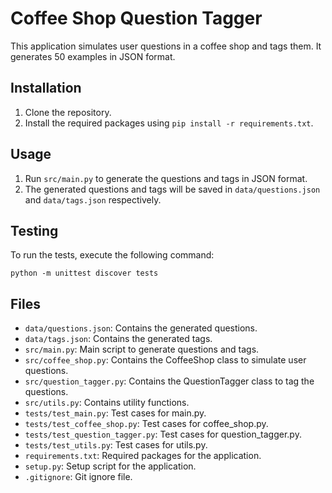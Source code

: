 # Coffee Shop Question Tagger

This application simulates user questions in a coffee shop and tags them. It generates 50 examples in JSON format.

## Installation

1. Clone the repository.
2. Install the required packages using `pip install -r requirements.txt`.

## Usage

1. Run `src/main.py` to generate the questions and tags in JSON format.
2. The generated questions and tags will be saved in `data/questions.json` and `data/tags.json` respectively.

## Testing

To run the tests, execute the following command:

```
python -m unittest discover tests
```

## Files

- `data/questions.json`: Contains the generated questions.
- `data/tags.json`: Contains the generated tags.
- `src/main.py`: Main script to generate questions and tags.
- `src/coffee_shop.py`: Contains the CoffeeShop class to simulate user questions.
- `src/question_tagger.py`: Contains the QuestionTagger class to tag the questions.
- `src/utils.py`: Contains utility functions.
- `tests/test_main.py`: Test cases for main.py.
- `tests/test_coffee_shop.py`: Test cases for coffee_shop.py.
- `tests/test_question_tagger.py`: Test cases for question_tagger.py.
- `tests/test_utils.py`: Test cases for utils.py.
- `requirements.txt`: Required packages for the application.
- `setup.py`: Setup script for the application.
- `.gitignore`: Git ignore file.